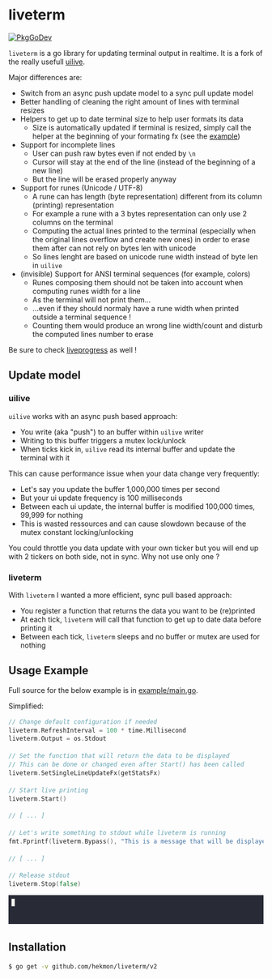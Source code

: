 # liveterm
[![PkgGoDev](https://pkg.go.dev/badge/github.com/hekmon/liveterm)](https://pkg.go.dev/github.com/hekmon/liveterm)

`liveterm` is a go library for updating terminal output in realtime. It is a fork of the really usefull [uilive](https://github.com/gosuri/uilive).

Major differences are:
* Switch from an async push update model to a sync pull update model
* Better handling of cleaning the right amount of lines with terminal resizes
* Helpers to get up to date terminal size to help user formats its data
    * Size is automatically updated if terminal is resized, simply call the helper at the beginning of your formating fx (see the [example](example/main.go))
* Support for incomplete lines
    * User can push raw bytes even if not ended by `\n`
    * Cursor will stay at the end of the line (instead of the beginning of a new line)
    * But the line will be erased properly anyway
* Support for runes (Unicode / UTF-8)
  * A rune can has length (byte representation) different from its column (printing) representation
  * For example a rune with a 3 bytes representation can only use 2 columns on the terminal
  * Computing the actual lines printed to the terminal (especially when the original lines overflow and create new ones) in order to erase them after can not rely on bytes len with unicode
  * So lines lenght are based on unicode rune width instead of byte len in `uilive`
* (invisible) Support for ANSI terminal sequences (for example, colors)
  * Runes composing them should not be taken into account when computing runes width for a line
  * As the terminal will not print them...
  * ...even if they should normaly have a rune width when printed outside a terminal sequence !
  * Counting them would produce an wrong line width/count and disturb the computed lines number to erase

Be sure to check [liveprogress](https://github.com/hekmon/liveprogress) as well !

## Update model

### uilive

`uilive` works with an async push based approach:
* You write (aka "push") to an buffer within `uilive` writer
* Writing to this buffer triggers a mutex lock/unlock
* When ticks kick in, `uilive` read its internal buffer and update the terminal with it

This can cause performance issue when your data change very frequently:
* Let's say you update the buffer 1,000,000 times per second
* But your ui update frequency is 100 milliseconds
* Between each ui update, the internal buffer is modified 100,000 times, 99,999 for nothing
* This is wasted ressources and can cause slowdown because of the mutex constant locking/unlocking

You could throttle you data update with your own ticker but you will end up with 2 tickers on both side, not in sync. Why not use only one ?

### liveterm

With `liveterm` I wanted a more efficient, sync pull based approach:
* You register a function that returns the data you want to be (re)printed
* At each tick, `liveterm` will call that function to get up to date data before printing it
* Between each tick, `liveterm` sleeps and no buffer or mutex are used for nothing

## Usage Example

Full source for the below example is in [example/main.go](example/main.go).

Simplified:

```go
// Change default configuration if needed
liveterm.RefreshInterval = 100 * time.Millisecond
liveterm.Output = os.Stdout

// Set the function that will return the data to be displayed
// This can be done or changed even after Start() has been called
liveterm.SetSingleLineUpdateFx(getStatsFx)

// Start live printing
liveterm.Start()

// [ ... ]

// Let's write something to stdout while liveterm is running
fmt.Fprintf(liveterm.Bypass(), "This is a message that will be displayed on stdout while the counter is running\n")

// [ ... ]

// Release stdout
liveterm.Stop(false)
```

![Example output](example/example.gif)

## Installation

```sh
$ go get -v github.com/hekmon/liveterm/v2
```
